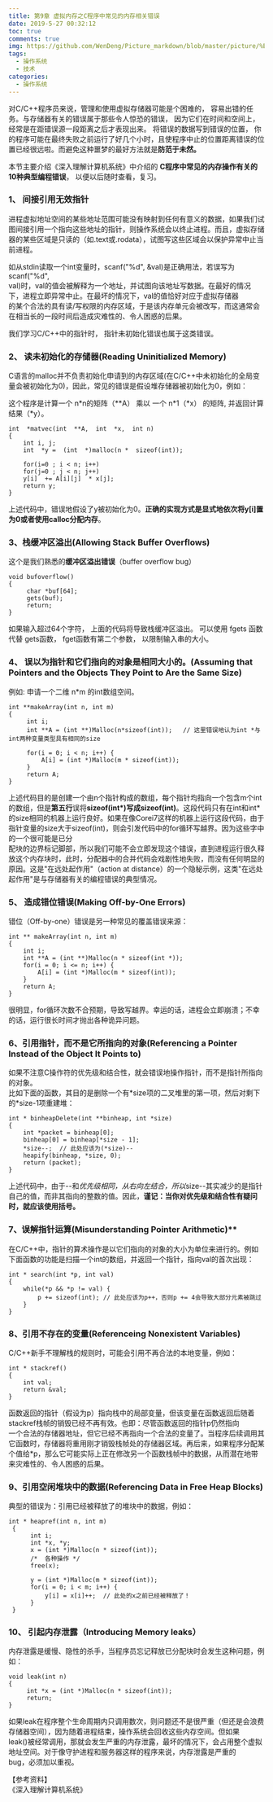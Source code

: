 ```yaml
---
title: 第9章 虚拟内存之C程序中常见的内存相关错误     
date: 2019-5-27 00:32:12    
toc: true   
comments: true   
img: https://github.com/WenDeng/Picture_markdown/blob/master/picture/%E6%B7%B1%E5%85%A5%E7%90%86%E8%A7%A3%E8%AE%A1%E7%AE%97%E6%9C%BA%E7%B3%BB%E7%BB%9F/36.png?raw=true   
tags:
  - 操作系统
  - 技术   
categories:   
  - 操作系统
---
```


对C/C++程序员来说，管理和使用虚拟存储器可能是个困难的， 容易出错的任务。与存储器有关的错误属于那些令人惊恐的错误， 因为它们在时间和空间上， 经常是在距错误源一段距离之后才表现出来。 将错误的数据写到错误的位置， 你的程序可能在最终失败之前运行了好几个小时，且使程序中止的位置距离错误的位置已经很远啦。而避免这种噩梦的最好方法就是**防范于未然。**

本节主要介绍《深入理解计算机系统》中介绍的 **C程序中常见的内存操作有关的10种典型编程错误**， 以便以后随时查看，复习。

<!--more-->


### 1、 间接引用无效指针

进程虚拟地址空间的某些地址范围可能没有映射到任何有意义的数据，如果我们试图间接引用一个指向这些地址的指针，则操作系统会以终止进程。而且，虚拟存储器的某些区域是只读的（如.text或.rodata），试图写这些区域会以保护异常中止当前进程。  

如从stdin读取一个int变量时，scanf("%d", &val)是正确用法，若误写为scanf("%d",  
val)时，val的值会被解释为一个地址，并试图向该地址写数据。在最好的情况下，进程立即异常中止。在最坏的情况下，val的值恰好对应于虚拟存储器  
的某个合法的具有读/写权限的内存区域，于是该内存单元会被改写，而这通常会在相当长的一段时间后造成灾难性的、令人困惑的后果。

我们学习C/C++中的指针时， 指针未初始化错误也属于这类错误。

### 2、 读未初始化的存储器(Reading Uninitialized Memory)

C语言的malloc并不负责初始化申请到的内存区域(在C/C++中未初始化的全局变量会被初始化为0)，因此，常见的错误是假设堆存储器被初始化为0，例如：

这个程序是计算一个 n\*n的矩阵（\*\*A） 乘以 一个 n\*1（\*x） 的矩阵, 并返回计算结果（*y）。

```
int  *matvec(int  **A,  int  *x,  int n)
{
    int i, j;
    int  *y =  (int  *)malloc(n *  sizeof(int));  

    for(i=0 ; i < n; i++)
    for(j=0 ; j < n; j++)
    y[i]  += A[i][j]  * x[j];
    return y;
}
```


上述代码中，错误地假设了y被初始化为0。**正确的实现方式是显式地依次将y\[i\]置为0或者使用calloc分配内存**。

### 3、栈缓冲区溢出(Allowing Stack Buffer Overflows)

这个是我们熟悉的**缓冲区溢出错误**（buffer overflow bug）

```
void bufoverflow()
{
     char *buf[64];
     gets(buf);
     return;
}
```

如果输入超过64个字符， 上面的代码将导致栈缓冲区溢出。 可以使用 fgets 函数代替 gets函数， fget函数有第二个参数， 以限制输入串的大小。

### 4、 误以为指针和它们指向的对象是相同大小的。(Assuming that Pointers and the Objects They Point to Are the Same Size)  


例如: 申请一个二维 n*m 的int数组空间。

```
int **makeArray(int n, int m)  
{  
     int i;  
     int **A = (int **)Malloc(n*sizeof(int));   // 这里错误地认为int *与int两种变量类型具有相同的size  
     
     for(i = 0; i < n; i++) {  
         A[i] = (int *)Malloc(m * sizeof(int));  
     }  
     return A;  
} 
```


上述代码目的是创建一个由n个指针构成的数组，每个指针均指向一个包含m个int的数组，但是**第五行**误将**sizeof(int*)**写成**sizeof(int)**。这段代码只有在int和int*的size相同的机器上运行良好。如果在像Corei7这样的机器上运行这段代码，由于指针变量的size大于sizeof(int)，则会引发代码中的for循环写越界。因为这些字中的一个很可能是已分  
配块的边界标记脚部，所以我们可能不会立即发现这个错误，直到进程运行很久释放这个内存块时，此时，分配器中的合并代码会戏剧性地失败，而没有任何明显的  
原因。这是"在远处起作用"（action at distance）的一个隐秘示例，这类"在远处起作用"是与存储器有关的编程错误的典型情况。

### 5、 造成错位错误(Making Off-by-One Errors)
错位（Off-by-one）错误是另一种常见的覆盖错误来源：

```
int ** makeArray(int n, int m)  
{  
    int i;  
    int **A = (int **)Malloc(n * sizeof(int *));  
    for(i = 0; i <= n; i++) {  
        A[i] = (int *)Malloc(m * sizeof(int));  
    }  
    return A;  
}  
```
很明显，for循环次数不合预期，导致写越界。幸运的话，进程会立即崩溃；不幸的话，运行很长时间才抛出各种诡异问题。

### 6、引用指针，而不是它所指向的对象(Referencing a Pointer Instead of the Object It Points to)

如果不注意C操作符的优先级和结合性，就会错误地操作指针，而不是指针所指向的对象。  
比如下面的函数，其目的是删除一个有\*size项的二叉堆里的第一项，然后对剩下的\*size-1项重建堆：

```
int * binheapDelete(int **binheap, int *size)  
{  
    int *packet = binheap[0];  
    binheap[0] = binheap[*size - 1];  
    *size--;  // 此处应该为(*size)--  
    heapify(binheap, *size, 0);  
    return (packet);  
}
```


上述代码中，由于--和*优先级相同，从右向左结合，所以*size--其实减少的是指针自己的值，而非其指向的整数的值。因此，**谨记：当你对优先级和结合性有疑问时，就应该使用括号。**

### 7、误解指针运算(Misunderstanding Pointer Arithmetic)**
在C/C++中，指针的算术操作是以它们指向的对象的大小为单位来进行的。例如下面函数的功能是扫描一个int的数组，并返回一个指针，指向val的首次出现：

```
int * search(int *p, int val)  
{  
    while(*p && *p != val) {  
        p += sizeof(int); // 此处应该为p++，否则p += 4会导致大部分元素被跳过  
    }  
}  
```


### 8、引用不存在的变量(Referenceing Nonexistent Variables)
C/C++新手不理解栈的规则时，可能会引用不再合法的本地变量，例如：
```
int * stackref()  
{  
    int val;  
    return &val;  
}
```

函数返回的指针（假设为p）指向栈中的局部变量，但该变量在函数返回后随着stackref栈帧的销毁已经不再有效。也即：尽管函数返回的指针p仍然指向  
一个合法的存储器地址，但它已经不再指向一个合法的变量了。当程序后续调用其它函数时，存储器将重用刚才销毁栈帧处的存储器区域。再后来，如果程序分配某  
个值给*p，那么它可能实际上正在修改另一个函数栈帧中的数据，从而潜在地带来灾难性的、令人困惑的后果。

### 9、引用空闲堆块中的数据(Referencing Data in Free Heap Blocks)
典型的错误为：引用已经被释放了的堆块中的数据，例如：
```
int * heapref(int n, int m)  
 {  
      int i;  
      int *x, *y;  
      x = (int *)Malloc(n * sizeof(int));  
      /*  各种操作 */  
      free(x);  
        
      y = (int *)Malloc(m * sizeof(int));  
      for(i = 0; i < m; i++) {  
          y[i] = x[i]++;  // 此处的x之前已经被释放了！  
      }  
 }  
```

### 10、 引起内存泄露（Introducing Memory leaks）
内存泄露是缓慢、隐性的杀手，当程序员忘记释放已分配块时会发生这种问题，例如：

```
void leak(int n)  
{  
     int *x = (int *)Malloc(n * sizeof(int));  
     return;  
}  
```


如果leak在程序整个生命周期内只调用数次，则问题还不是很严重（但还是会浪费存储器空间），因为随着进程结束，操作系统会回收这些内存空间。但如果  
leak()被经常调用，那就会发生严重的内存泄露，最坏的情况下，会占用整个虚拟地址空间。对于像守护进程和服务器这样的程序来说，内存泄露是严重的  
bug，必须加以重视。



【参考资料】     
《深入理解计算机系统》

